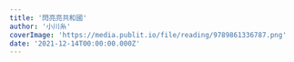 ```yaml
---
title: '閃亮亮共和國'
author: '小川糸'
coverImage: 'https://media.publit.io/file/reading/9789861336787.png'
date: '2021-12-14T00:00:00.000Z'
---
```

